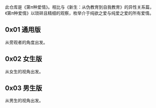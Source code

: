 此仓库是《第π种爱情》。相比与《新生：从伪教育到自我教育》的异性关系篇，《第π种爱情》以琐碎且精细的观察，枚举介于纯欲之爱与纯爱之爱的所有爱情。

## 0x01 通用版

从旁观者的角度出发。

## 0x02 女生版

从女生的视角出发。

## 0x03 男生版

从男生的视角出发。